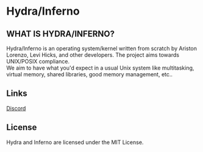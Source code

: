 # Hydra/Inferno

## WHAT IS HYDRA/INFERNO?
Hydra/Inferno is an operating system/kernel written from scratch by Ariston 
Lorenzo, Levi Hicks, and other developers.  The project aims towards UNIX/POSIX
compliance.
<br>
We aim to have what you'd expect in a usual Unix system like multitasking,
virtual memory, shared libraries, good memory management, etc..

## Links
[Discord](https://discord.gg/SNXBh4w3nW)

## License
Hydra and Inferno are licensed under the MIT License.
